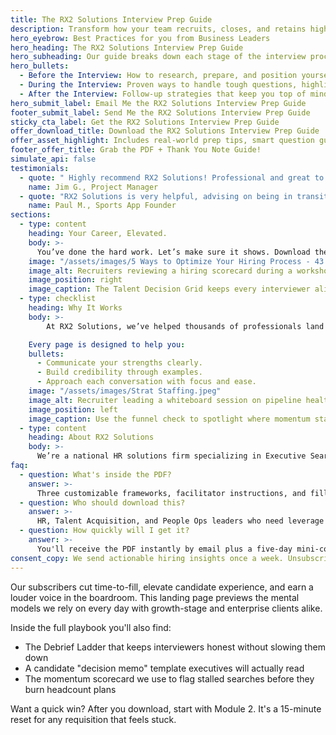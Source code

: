 ```yaml
---
title: The RX2 Solutions Interview Prep Guide
description: Transform how your team recruits, closes, and retains high-impact hires with tools built from 500+ enterprise searches.
hero_eyebrow: Best Practices for you from Business Leaders
hero_heading: The RX2 Solutions Interview Prep Guide
hero_subheading: Our guide breaks down each stage of the interview process with clarity and strategy, just like our team does when preparing candidates directly.
hero_bullets:
  - Before the Interview: How to research, prepare, and position yourself for success. (Hint: It’s more than reading the job description.)
  - During the Interview: Proven ways to handle tough questions, highlight impact, and build connection.
  - After the Interview: Follow-up strategies that keep you top of mind, without sounding rehearsed.
hero_submit_label: Email Me the RX2 Solutions Interview Prep Guide
footer_submit_label: Send Me the RX2 Solutions Interview Prep Guide
sticky_cta_label: Get the RX2 Solutions Interview Prep Guide
offer_download_title: Download the RX2 Solutions Interview Prep Guide
offer_asset_highlight: Includes real-world prep tips, smart question guides, and conversation strategies that help you show up confident, ready, and authentically yourself.
footer_offer_title: Grab the PDF + Thank You Note Guide!
simulate_api: false
testimonials:
  - quote: " Highly recommend RX2 Solutions! Professional and great to work with, they offered valuable insights regarding job-hunting strategy and placed me into a position I love. Good to have in your corner!"
    name: Jim G., Project Manager
  - quote: "RX2 Solutions is very helpful, advising on being in transition and job hunting strategies for my daughter. I recommend them to anyone seeking recruitment services."
    name: Paul M., Sports App Founder
sections:
  - type: content
    heading: Your Career, Elevated.
    body: >-
      You’ve done the hard work. Let’s make sure it shows. Download the RX2 Interview Prep Guide today and walk into your next conversation prepared, confident, and authentically you.
    image: "/assets/images/5 Ways to Optimize Your Hiring Process - 43.jpeg"
    image_alt: Recruiters reviewing a hiring scorecard during a workshop
    image_position: right
    image_caption: The Talent Decision Grid keeps every interviewer aligned on outcomes, not gut feel.
  - type: checklist
    heading: Why It Works
    body: >-
        At RX2 Solutions, we’ve helped thousands of professionals land roles across technology, engineering, clinical, and professional services. Our interview prep framework is grounded in real-world experience, not theory—built from what employers actually look for.

    Every page is designed to help you:
    bullets:
      - Communicate your strengths clearly.
      - Build credibility through examples.
      - Approach each conversation with focus and ease.
    image: "/assets/images/Strat Staffing.jpeg"
    image_alt: Recruiter leading a whiteboard session on pipeline health
    image_position: left
    image_caption: Use the funnel check to spotlight where momentum stalls before requisitions go cold.
  - type: content
    heading: About RX2 Solutions
    body: >-
      We’re a national HR solutions firm specializing in Executive Search, Staff Augmentation, and Outsourced HR. Our mission is simple: to help organizations grow and people thrive—through thoughtfully tailored human capital strategies that are always Respectfully Professional.
faq:
  - question: What's inside the PDF?
    answer: >-
      Three customizable frameworks, facilitator instructions, and fill-in-the-blank reporting slides you can reuse with any business unit.
  - question: Who should download this?
    answer: >-
      HR, Talent Acquisition, and People Ops leaders who need leverage across multiple business units and want sharper hiring analytics.
  - question: How quickly will I get it?
    answer: >-
      You'll receive the PDF instantly by email plus a five-day mini-course to help you implement with your team.
consent_copy: We send actionable hiring insights once a week. Unsubscribe anytime.
---
```

Our subscribers cut time-to-fill, elevate candidate experience, and earn a louder voice in the boardroom. This landing page previews the mental models we rely on every day with growth-stage and enterprise clients alike.

Inside the full playbook you'll also find:

- The Debrief Ladder that keeps interviewers honest without slowing them down
- A candidate "decision memo" template executives will actually read
- The momentum scorecard we use to flag stalled searches before they burn headcount plans

Want a quick win? After you download, start with Module 2. It's a 15-minute reset for any requisition that feels stuck.
